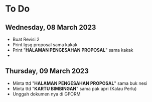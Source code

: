# To Do
## Wednesday, 08 March 2023
- Buat Revisi 2
- Print lgsg proposal sama kakak
- Print "**HALAMAN PENGESAHAN PROPOSAL**" sama kakak
- 

## Thursday, 09 March 2023
- Minta ttd "**HALAMAN PENGESAHAN PROPOSAL**" sama buk nesi
- Minta ttd "**KARTU BIMBINGAN**" sama pak apri (Kalau Perlu)
- Unggah dokumen nya di GFORM


